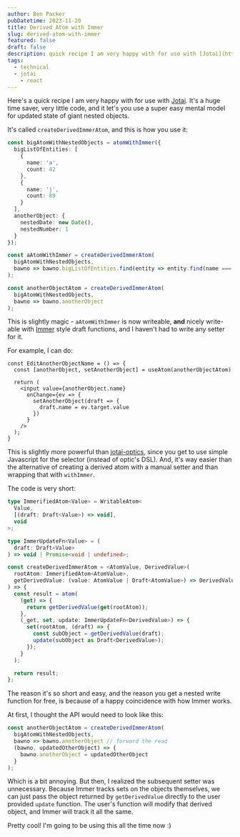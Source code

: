 ```yaml
---
author: Ben Packer
pubDatetime: 2023-11-20
title: Derived Atom with Immer
slug: derived-atom-with-immer
featured: false
draft: false
description: quick recipe I am very happy with for use with [Jotai](https://jotai.org/)
tags:
  - technical
  - jotai
	- react
---
```

Here's a quick recipe I am very happy with for use with [Jotai](https://jotai.org/). It's a huge time saver, very little code, and it let's you use a super easy mental model for updated state of giant nested objects.

It's called `createDerivedImmerAtom`, and this is how you use it:
```typescript
const bigAtomWithNestedObjects = atomWithImmer({
  bigListOfEntities: [
    {
      name: 'a',
      count: 42
    },
    {
      name: 'j',
      count: 89
    }
  ],
  anotherObject: {
    nestedDate: new Date(),
    nestedNumber: 1
  }
});

const aAtomWithImmer = createDerivedImmerAtom(
  bigAtomWithNestedObjects,
  bawno => bawno.bigListOfEntities.find(entity => entity.find(name === 'a'))
);

const anotherObjectAtom = createDerivedImmerAtom(
  bigAtomWithNestedObjects,
  bawno => bawno.anotherObject
);
```

This is slightly magic - `aAtomWithImmer` is now writeable, **and** nicely write-able with [Immer](https://immerjs.github.io/immer/) style draft functions, and I haven't had to write any setter for it.

For example, I can do:
```tsx
const EditAnotherObjectName = () => {
  const [anotherObject, setAnotherObject] = useAtom(anotherObjectAtom)

  return (
    <input value={anotherObject.name}
      onChange={ev => {
	    setAnotherObject(draft => {
	      draft.name = ev.target.value
	    })
      }
    />
  );
}
```

This is slightly more powerful than [jotai-optics](https://jotai.org/docs/extensions/optics), since you get to use simple Javascript for the selector (instead of optic's DSL). And, it's way easier than the alternative of creating a derived atom with a manual setter and than wrapping that with `withImmer`.

The code is very short:
```typescript
type ImmerifiedAtom<Value> = WritableAtom<
  Value,
  [(draft: Draft<Value>) => void],
  void
>;

type ImmerUpdateFn<Value> = (
  draft: Draft<Value>
) => void | Promise<void | undefined>;

const createDerivedImmerAtom = <AtomValue, DerivedValue>(
  rootAtom: ImmerifiedAtom<AtomValue>,
  getDerivedValue: (value: AtomValue | Draft<AtomValue>) => DerivedValue
) => {
  const result = atom(
    (get) => {
      return getDerivedValue(get(rootAtom));
    },
    (_get, set, update: ImmerUpdateFn<DerivedValue>) => {
      set(rootAtom, (draft) => {
        const subObject = getDerivedValue(draft);
        update(subObject as Draft<DerivedValue>);
      });
    }
  );

  return result;
};
```

The reason it's so short and easy, and the reason you get a nested write function for free, is because of a happy coincidence with how Immer works. 

At first, I thought the API would need to look like this:
```typescript
const anotherObjectAtom = createDerivedImmerAtom(
  bigAtomWithNestedObjects,
  bawno => bawno.anotherObject // forward the read
  (bawno, updatedOtherObject) => {
    bawno.anotherObject = updatedOtherObject
  }
);
```

Which is a bit annoying. But then, I realized the subsequent setter was unnecessary. Because Immer tracks sets on the objects themselves, we can just pass the object returned by `getDerivedValue` directly to the user provided `update` function. The user's function will modify that derived object, and Immer will track it all the same.

Pretty cool! I'm going to be using this all the time now :)